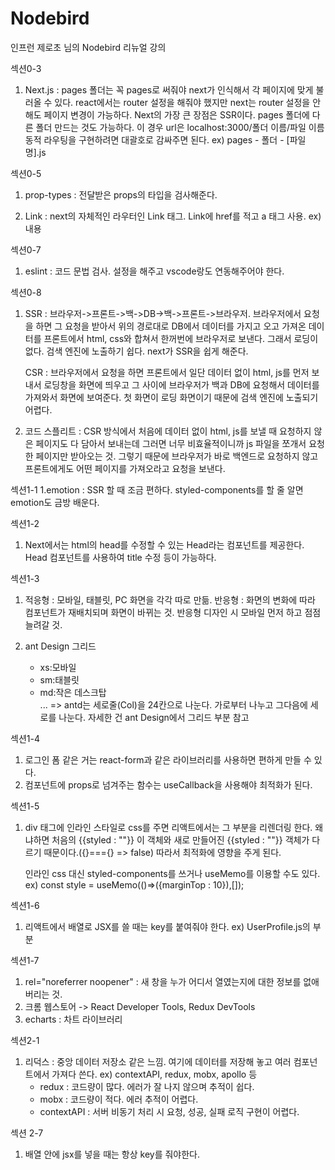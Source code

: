 # Nodebird

인프런 제로초 님의 Nodebird 리뉴얼 강의

섹션0-3

1. Next.js
   : pages 폴더는 꼭 pages로 써줘야 next가 인식해서 각 페이지에 맞게 불러올 수 있다.
   react에서는 router 설정을 해줘야 했지만 next는 router 설정을 안 해도 페이지 변경이 가능하다.
   Next의 가장 큰 장점은 SSR이다.
   pages 폴더에 다른 폴더 만드는 것도 가능하다. 이 경우 url은 localhost:3000/폴더 이름/파일 이름
   동적 라우팅을 구현하려면 대괄호로 감싸주면 된다. ex) pages - 폴더 - [파일명].js

섹션0-5

1. prop-types
   : 전달받은 props의 타입을 검사해준다.

2. Link
   : next의 자체적인 라우터인 Link 태그.
   Link에 href를 적고 a 태그 사용.
   ex) <Link href=""><a>내용</a></Link>

섹션0-7

1. eslint
   : 코드 문법 검사.
   설정을 해주고 vscode랑도 연동해주어야 한다.

섹션0-8

1. SSR
   : 브라우저->프론트->백->DB->백->프론트->브라우저.
   브라우저에서 요청을 하면 그 요청을 받아서 위의 경로대로 DB에서 데이터를 가지고 오고 가져온 데이터를 프론트에서 html, css와 합쳐서 한꺼번에 브라우저로 보낸다.
   그래서 로딩이 없다.
   검색 엔진에 노출하기 쉽다.
   next가 SSR을 쉽게 해준다.

   CSR
   : 브라우저에서 요청을 하면 프론트에서 일단 데이터 없이 html, js를 먼저 보내서 로딩창을 화면에 띄우고 그 사이에 브라우저가 백과 DB에 요청해서 데이터를 가져와서 화면에 보여준다.
   첫 화면이 로딩 화면이기 때문에 검색 엔진에 노출되기 어렵다.

2. 코드 스플리트
   : CSR 방식에서 처음에 데이터 없이 html, js를 보낼 때 요청하지 않은 페이지도 다 담아서 보내는데 그러면 너무 비효율적이니까 js 파일을 쪼개서 요청한 페이지만 받아오는 것.
   그렇기 때문에 브라우저가 바로 백엔드로 요청하지 않고 프론트에게도 어떤 페이지를 가져오라고 요청을 보낸다.

섹션1-1
1.emotion
: SSR 할 때 조금 편하다.
styled-components를 할 줄 알면 emotion도 금방 배운다.

섹션1-2

1. Next에서는 html의 head를 수정할 수 있는 Head라는 컴포넌트를 제공한다.
   Head 컴포넌트를 사용하여 title 수정 등이 가능하다.

섹션1-3

1. 적응형 : 모바일, 태블릿, PC 화면을 각각 따로 만듦.
   반응형 : 화면의 변화에 따라 컴포넌트가 재배치되며 화면이 바뀌는 것.
   반응형 디자인 시 모바일 먼저 하고 점점 늘려갈 것.

2. ant Design 그리드
   - xs:모바일
   - sm:태블릿
   - md:작은 데스크탑  
     ...
     => antd는 세로줄(Col)을 24칸으로 나눈다.
     가로부터 나누고 그다음에 세로를 나눈다.
     자세한 건 ant Design에서 그리드 부분 참고

섹션1-4

1. 로그인 폼 같은 거는 react-form과 같은 라이브러리를 사용하면 편하게 만들 수 있다.
2. 컴포넌트에 props로 넘겨주는 함수는 useCallback을 사용해야 최적화가 된다.

섹션1-5

1. div 태그에 인라인 스타일로 css를 주면 리액트에서는 그 부분을 리렌더링 한다.
   왜냐하면 처음의 {{styled : ""}} 이 객체와 새로 만들어진 {{styled : ""}} 객체가 다르기 때문이다.({}==={} => false)
   따라서 최적화에 영향을 주게 된다.

   인라인 css 대신 styled-components를 쓰거나 useMemo를 이용할 수도 있다.
   ex) const style = useMemo(()=>({marginTop : 10}),[]);
   <div style={style}></div>

섹션1-6

1. 리액트에서 배열로 JSX를 쓸 때는 key를 붙여줘야 한다.
   ex) UserProfile.js의 <Card actions=[]> 부분

섹션1-7

1. rel="noreferrer noopener" : 새 창을 누가 어디서 열였는지에 대한 정보를 없애버리는 것.
2. 크롬 웹스토어 -> React Developer Tools, Redux DevTools
3. echarts : 차트 라이브러리

섹션2-1

1. 리덕스 : 중앙 데이터 저장소 같은 느낌.
   여기에 데이터를 저장해 놓고 여러 컴포넌트에서 가져다 쓴다.
   ex) contextAPI, redux, mobx, apollo 등
   - redux : 코드량이 많다.
     에러가 잘 나지 않으며 추적이 쉽다.
   - mobx : 코드량이 적다.
     에러 추적이 어렵다.
   - contextAPI : 서버 비동기 처리 시 요청, 성공, 실패 로직 구현이 어렵다.

섹션 2-7

1. 배열 안에 jsx를 넣을 때는 항상 key를 줘야한다.
